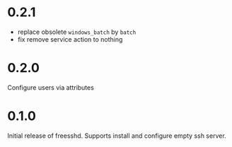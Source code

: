 # 0.2.1

 * replace obsolete `windows_batch` by `batch`
 * fix remove service action to nothing

# 0.2.0

Configure users via attributes

# 0.1.0

Initial release of freesshd. Supports install and configure empty ssh server.
